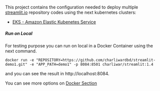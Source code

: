 This project contains the configuration needed to deploy multiple [streamlit.io](https://streamlit.io/) repository codes using the next kubernetes clusters:

- [EKS - Amazon Elastic Kubenetes Service](https://github.com/charliwardbd/k8s-streamlit/tree/multiservice/aws/eks)

##### Run on Local
For testing purpose you can run on local in a Docker Container using the next command.
```
docker run -e "REPOSITORY=https://github.com/charliwardbd/streamlit-demo1.git" -e "APP_PATH=demo1" -p 8084:8501 charliwar/streamlit:1.4
```
and you can see the result  in http://localhost:8084.

You can see more options on [Docker Section](https://github.com/charliwardbd/k8s-streamlit/blob/master/docker/Dockerfile)